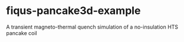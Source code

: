 # fiqus-pancake3d-example
A transient magneto-thermal quench simulation of a no-insulation HTS pancake coil
